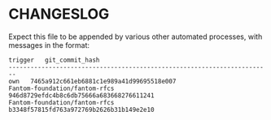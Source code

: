 CHANGESLOG
==========
Expect this file to be appended by various other automated processes, with messages in the format:

    trigger   git_commit_hash
    ------------------------------------------------------------------------
    own   7465a912c661eb6881c1e989a41d99695518e007
    Fantom-foundation/fantom-rfcs   946d8729efdc4b8c6db75666a683668276611241
    Fantom-foundation/fantom-rfcs		b3348f57815fd763a972769b2626b31b149e2e10